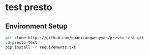 # test presto

## Environment Setup
```bash
git clone https://github.com/guanxiangwenyyds/presto-test.git
cd presto-test
pip install -r requirements.txt
